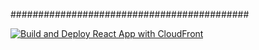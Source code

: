 ###########################################

[![Build and Deploy React App with CloudFront](https://github.com/1md3nd/portfolio/actions/workflows/frontend-build.yaml/badge.svg)](https://github.com/1md3nd/portfolio/actions/workflows/frontend-build.yaml)
